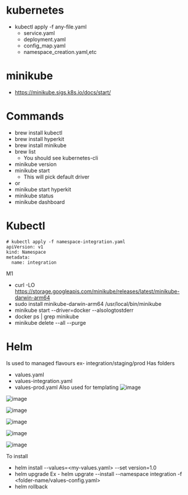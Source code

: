 # kubernetes
- kubectl apply -f any-file.yaml
  - service.yaml
  - deployment.yaml
  - config_map.yaml
  - namespace_creation.yaml,etc

# minikube
 - https://minikube.sigs.k8s.io/docs/start/

# Commands
- brew install kubectl
- brew install hyperkit
- brew install minikube
- brew list
  - You should see kubernetes-cli
- minikube version
- minikube start
  - This will pick default driver
- or
- minikube start hyperkit
- minikube status
- minikube dashboard

# Kubectl

```
# kubectl apply -f namespace-integration.yaml
apiVersion: v1
kind: Namespace
metadata:
  name: integration
```



M1
- curl -LO https://storage.googleapis.com/minikube/releases/latest/minikube-darwin-arm64
- sudo install minikube-darwin-arm64 /usr/local/bin/minikube
- minikube start --driver=docker --alsologtostderr
- docker ps | grep minikube
- minikube delete --all --purge


# Helm
Is used to managed flavours ex- integration/staging/prod
Has folders
- values.yaml
- values-integration.yaml
- values-prod.yaml
Also used for templating
![image](https://github.com/user-attachments/assets/ddd5890e-7fa7-4135-bace-4e21b9c4fb72)

![image](https://github.com/user-attachments/assets/79414e3c-f360-4fa2-8e1a-7e693d4ce2d8)

![image](https://github.com/user-attachments/assets/bb731c27-c8d6-453d-ad65-1e541e987a76)

![image](https://github.com/user-attachments/assets/b44a1274-3a79-482a-b106-6bf5a26ee0ca)

![image](https://github.com/user-attachments/assets/6b5e116c-0594-4eb1-8005-00775d734191)

![image](https://github.com/user-attachments/assets/c302abfd-804d-42d5-a8bf-57d96d20c15d)


To install
- helm install --values=<my-values.yaml> <chart-name> --set version=1.0
- helm upgrade <chart-name>
  Ex - helm upgrate --install <name> <folder-name> --namespace integration -f <folder-name/values-config.yaml>
- helm rollback <chart-name>
